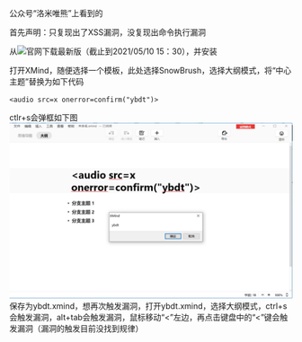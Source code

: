 公众号“洛米唯熊”上看到的

首先声明：只复现出了XSS漏洞，没复现出命令执行漏洞

从![官网](https://www.xmind.cn/xmind2020/)下载最新版（截止到2021/05/10 15：30），并安装

打开XMind，随便选择一个模板，此处选择SnowBrush，选择大纲模式，将“中心主题”替换为如下代码
```
<audio src=x onerror=confirm("ybdt")>
```
ctlr+s会弹框如下图  
![image](./pic/a0.png)
保存为ybdt.xmind，想再次触发漏洞，打开ybdt.xmind，选择大纲模式，ctrl+s会触发漏洞，alt+tab会触发漏洞，鼠标移动“<”左边，再点击键盘中的“<”键会触发漏洞（漏洞的触发目前没找到规律）
